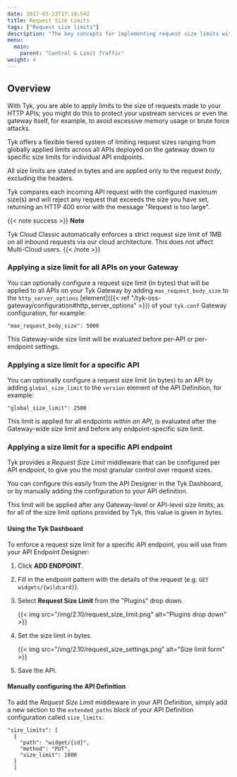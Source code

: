 ```yaml
---
date: 2017-03-23T17:18:54Z
title: Request Size Limits
tags: ["Request size limits"]
description: "The key concepts for implementing request size limits with Tyk"
menu:
  main:
    parent: "Control & Limit Traffic"
weight: 4 
---
```


## Overview

With Tyk, you are able to apply limits to the size of requests made to your HTTP APIs; you might do this to protect your upstream services or even the gateway itself, for example, to avoid excessive memory usage or brute force attacks.

Tyk offers a flexible tiered system of limiting request sizes ranging from globally applied limits across all APIs deployed on the gateway down to specific size limits for individual API endpoints.

All size limits are stated in bytes and are applied only to the request _body_, excluding the headers.

Tyk compares each incoming API request with the configured maximum size(s) and will reject any request that exceeds the size you have set, returning an HTTP 400 error with the message "Request is too large".

{{< note success >}}
**Note**  

Tyk Cloud Classic automatically enforces a strict request size limit of 1MB on all inbound requests via our cloud architecture. This does not affect Multi-Cloud users.
{{< /note >}}

### Applying a size limit for all APIs on your Gateway
You can optionally configure a request size limit (in bytes) that will be applied to all APIs on your Tyk Gateway by adding `max_request_body_size` to the `http_server_options` [element]({{< ref "/tyk-oss-gateway/configuration#http_server_options" >}}) of your `tyk.conf` Gateway configuration, for example:
```
"max_request_body_size": 5000
```

This Gateway-wide size limit will be evaluated before per-API or per-endpoint settings.

### Applying a size limit for a specific API
You can optionally configure a request size limit (in bytes) to an API by adding `global_size_limit` to the `version` element of the API Definition, for example:
```
"global_size_limit": 2500 
```

This limit is applied for all endpoints _within an API_, is evaluated after the Gateway-wide size limit and before any endpoint-specific size limit.

### Applying a size limit for a specific API endpoint
Tyk provides a _Request Size Limit_ middleware that can be configured per API endpoint, to give you the most granular control over request sizes.

You can configure this easily from the API Designer in the Tyk Dashboard, or by manually adding the configuration to your API definition.

This limit will be applied after any Gateway-level or API-level size limits; as for all of the size limit options provided by Tyk, this value is given in bytes.

#### Using the Tyk Dashboard
To enforce a request size limit for a specific API endpoint, you will use from your API Endpoint Designer:

1.  Click **ADD ENDPOINT**.

2.  Fill in the endpoint pattern with the details of the request (e.g. `GET widgets/{wildcard}`).

3.  Select **Request Size Limit** from the "Plugins" drop down.
    
    {{< img src="/img/2.10/request_size_limit.png" alt="Plugins drop down" >}}

4.  Set the size limit in bytes.
    
    {{< img src="/img/2.10/request_size_settings.png" alt="Size limit form" >}}

5.  Save the API.

#### Manually configuring the API Definition
To add the _Request Size Limit_ middleware in your API Definition, simply add a new section to the `extended_paths` block of your API Definition configuration called `size_limits`:

```{.copyWrapper}
"size_limits": [
  {
    "path": "widget/{id}",
    "method": "PUT",
    "size_limit": 1000
  }
  ]
```




